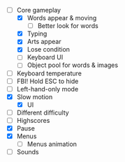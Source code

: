 - [ ] Core gameplay
  - [X] Words appear & moving
    - [ ] Better look for words
  - [X] Typing
  - [X] Arts appear
  - [X] Lose condition
  - [ ] Keyboard UI
  - [ ] Object pool for words & images
- [ ] Keyboard temperature
- [ ] FBI! Hold ESC to hide
- [ ] Left-hand-only mode
- [X] Slow motion
  - [X] UI
- [ ] Different difficulty
- [ ] Highscores
- [X] Pause
- [X] Menus
  - [ ] Menus animation
- [ ] Sounds
